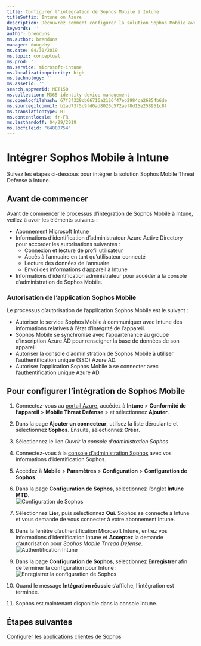 ```yaml
---
title: Configurer l’intégration de Sophos Mobile à Intune
titleSuffix: Intune on Azure
description: Découvrez comment configurer la solution Sophos Mobile avec Microsoft Intune pour contrôler l’accès des appareils mobiles aux ressources de votre entreprise.
keywords: ''
author: brenduns
ms.author: brenduns
manager: dougeby
ms.date: 04/30/2019
ms.topic: conceptual
ms.prod: ''
ms.service: microsoft-intune
ms.localizationpriority: high
ms.technology: ''
ms.assetid: ''
search.appverid: MET150
ms.collection: M365-identity-device-management
ms.openlocfilehash: 67f3f329cb66716a2126f47eb2984ca26854b6de
ms.sourcegitcommit: b1ad73f5c9fd0ad8026c572aef8d15e258951c8f
ms.translationtype: HT
ms.contentlocale: fr-FR
ms.lasthandoff: 04/29/2019
ms.locfileid: "64880754"
---
```

# <a name="integrate-sophos-mobile-with-intune"></a>Intégrer Sophos Mobile à Intune  

Suivez les étapes ci-dessous pour intégrer la solution Sophos Mobile Threat Defense à Intune.  

## <a name="before-you-begin"></a>Avant de commencer  

Avant de commencer le processus d’intégration de Sophos Mobile à Intune, veillez à avoir les éléments suivants :  
- Abonnement Microsoft Intune  
- Informations d’identification d’administrateur Azure Active Directory pour accorder les autorisations suivantes :  
  - Connexion et lecture de profil utilisateur  
  - Accès à l’annuaire en tant qu’utilisateur connecté  
  - Lecture des données de l’annuaire  
  - Envoi des informations d’appareil à Intune  
- Informations d’identification administrateur pour accéder à la console d’administration de Sophos Mobile.  


### <a name="sophos-mobile-app-authorization"></a>Autorisation de l’application Sophos Mobile  
  
Le processus d’autorisation de l’application Sophos Mobile est le suivant :  
- Autoriser le service Sophos Mobile à communiquer avec Intune des informations relatives à l’état d’intégrité de l’appareil.  
- Sophos Mobile se synchronise avec l’appartenance au groupe d’inscription Azure AD pour renseigner la base de données de son appareil.  
- Autoriser la console d’administration de Sophos Mobile à utiliser l’authentification unique (SSO) Azure AD.  
- Autoriser l’application Sophos Mobile à se connecter avec l’authentification unique Azure AD.  


## <a name="to-set-up-sophos-mobile-integration"></a>Pour configurer l’intégration de Sophos Mobile  

1. Connectez-vous au [portail Azure]( https://portal.azure.com/), accédez à **Intune** > **Conformité de l’appareil** > **Mobile Threat Defense** > et sélectionnez **Ajouter**.  
2. Dans la page **Ajouter un connecteur**, utilisez la liste déroulante et sélectionnez **Sophos**. Ensuite, sélectionnez **Créer**.  
3. Sélectionnez le lien *Ouvrir la console d’administration Sophos*.  
4. Connectez-vous à la [console d’administration Sophos](https://central.sophos.com/) avec vos informations d’identification Sophos.  
5. Accédez à **Mobile** > **Paramètres** > **Configuration** > **Configuration de Sophos**.  
6. Dans la page **Configuration de Sophos**, sélectionnez l’onglet **Intune MTD**.  
   ![Configuration de Sophos](./media/sophos-mtd-connector-integration/sophos-setup.png) 
 
7. Sélectionnez **Lier**, puis sélectionnez **Oui**. Sophos se connecte à Intune et vous demande de vous connecter à votre abonnement Intune. 
8. Dans la fenêtre d’authentification Microsoft Intune, entrez vos informations d’identification Intune et **Acceptez** la demande d’autorisation pour *Sophos Mobile Thread Defense*.  
   ![Authentification Intune](./media/sophos-mtd-connector-integration/intune-authentication.png)

9. Dans la page **Configuration de Sophos**, sélectionnez **Enregistrer** afin de terminer la configuration pour Intune :  
   ![Enregistrer la configuration de Sophos](./media/sophos-mtd-connector-integration/save-sophos-configuration.png)  

1. Quand le message **Intégration réussie** s’affiche, l’intégration est terminée.  
1. Sophos est maintenant disponible dans la console Intune.  


## <a name="next-steps"></a>Étapes suivantes  
[Configurer les applications clientes de Sophos](mtd-apps-ios-app-configuration-policy-add-assign.md)
